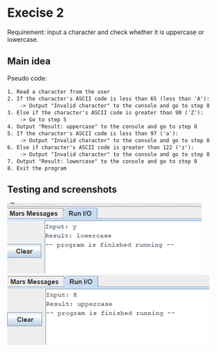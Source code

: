 # Execise 2

Requirement: input a character and check whether it is uppercase or lowercase.

## Main idea

Pseudo code:

```
1. Read a character from the user
2. If the character's ASCII code is less than 65 (less than 'A'):
    -> Output "Invalid character" to the console and go to step 8
3. Else if the character's ASCII code is greater than 90 ('Z'):
    -> Go to step 5
4. Output "Result: uppercase" to the console and go to step 8
5. If the character's ASCII code is less than 97 ('a'):
    -> Output "Invalid character" to the console and go to step 8
6. Else if character's ASCII code is greater than 122 ('z'):
    -> Output "Invalid character" to the console and go to step 8
7. Output "Result: lowercase" to the console and go to step 8
8. Exit the program
```

## Testing and screenshots

![Alt text](screenshot-lowercase.png)
![Alt text](screenshot-uppercase.png)